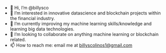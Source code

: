 - 👋 Hi, I’m @billysco
- 👀 I’m interested in innovative datascience and blockchain projects within the financial industry.  
- 🌱 I’m currently improving my machine learning skills/knowledge and learning big data technologies.
- 💞️ I’m looking to collaborate on anything machine learning or blockchain related.
- 📫 How to reach me: email me at billyscolinos1@gmail.com

<!---
billysco/billysco is a ✨ special ✨ repository because its `README.md` (this file) appears on your GitHub profile.
You can click the Preview link to take a look at your changes.
--->
